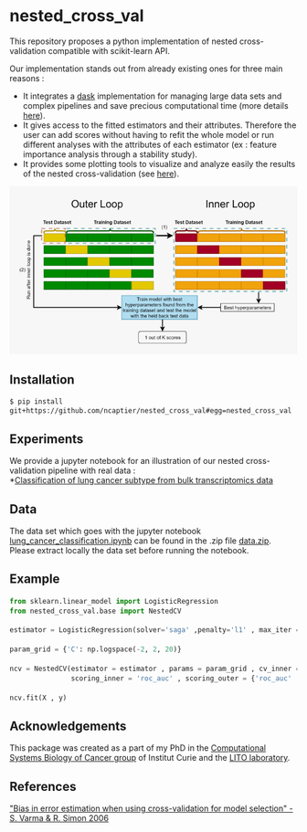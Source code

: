 # nested_cross_val   

This repository proposes a python implementation of nested cross-validation compatible with scikit-learn API.

Our implementation stands out from already existing ones for three main reasons :
* It integrates a [dask](https://dask.org/) implementation for managing large data sets and complex pipelines and save precious computational time (more details [here](https://ml.dask.org/hyper-parameter-search.html#hyper-parameter-search)). 
* It gives access to the fitted estimators and their attributes. Therefore the user can add scores without having to refit the whole model or run different analyses with the attributes of each estimator (ex : feature importance analysis through a stability study). 
* It provides some plotting tools to visualize and analyze easily the results of the nested cross-validation (see [here](https://github.com/ncaptier/nested_cross_val/tree/main/nested_cross_val/tools)).

![ncv_image](ncv_image.png)

## Installation

```
$ pip install git+https://github.com/ncaptier/nested_cross_val#egg=nested_cross_val
```

## Experiments

We provide a jupyter notebook for an illustration of our nested cross-validation pipeline with real data :   
*[Classification of lung cancer subtype from bulk transcriptomics data](lung_cancer_classification.ipynb)

## Data

The data set which goes with the jupyter notebook [lung_cancer_classification.ipynb](lung_cancer_classification.ipynb) can be found in the .zip file [data.zip](data.zip). Please extract locally the data set before running the notebook.

## Example

```python
from sklearn.linear_model import LogisticRegression
from nested_cross_val.base import NestedCV

estimator = LogisticRegression(solver='saga' ,penalty='l1' , max_iter = 2000)

param_grid = {'C': np.logspace(-2, 2, 20)}

ncv = NestedCV(estimator = estimator , params = param_grid , cv_inner = 5  , cv_outer = 5  , 
               scoring_inner = 'roc_auc' , scoring_outer = {'roc_auc' : 'roc_auc' , 'average_precision' : 'average_precision'})

ncv.fit(X , y)
```

## Acknowledgements

This package was created as a part of my PhD in the [Computational Systems Biology of Cancer group](http://sysbio.curie.fr) of Institut Curie and the [LITO laboratory](https://www.lito-web.fr/en/).

## References
["Bias in error estimation when using cross-validation for model selection" - S. Varma & R. Simon 2006](https://www.ncbi.nlm.nih.gov/pmc/articles/PMC1397873/pdf/1471-2105-7-91.pdf)
